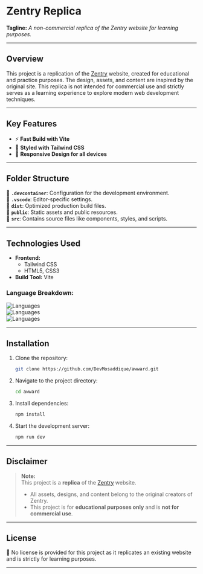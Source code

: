 # Zentry Replica  
**Tagline:** *A non-commercial replica of the Zentry website for learning purposes.*  

---

## Overview  

This project is a replication of the [Zentry](https://zentry.com/) website, created for educational and practice purposes. The design, assets, and content are inspired by the original site. This replica is not intended for commercial use and strictly serves as a learning experience to explore modern web development techniques.  

---

## Key Features  

- ⚡ **Fast Build with Vite**  
- 🎨 **Styled with Tailwind CSS**  
- 📱 **Responsive Design for all devices**  

---

## Folder Structure  

📂 **`.devcontainer`**: Configuration for the development environment.  
📂 **`.vscode`**: Editor-specific settings.  
📂 **`dist`**: Optimized production build files.  
📂 **`public`**: Static assets and public resources.  
📂 **`src`**: Contains source files like components, styles, and scripts.  

---

## Technologies Used  

- **Frontend:**  
  - Tailwind CSS  
  - HTML5, CSS3  
- **Build Tool:** Vite  

### Language Breakdown:  

![Languages](https://img.shields.io/badge/JavaScript-81.4%25-yellow)  
![Languages](https://img.shields.io/badge/CSS-17.6%25-blue)  
![Languages](https://img.shields.io/badge/HTML-1.0%25-red)  

---

## Installation  

1. Clone the repository:  
   ```bash  
   git clone https://github.com/DevMosaddique/awward.git  
   ```  

2. Navigate to the project directory:  
   ```bash  
   cd awward  
   ```  

3. Install dependencies:  
   ```bash  
   npm install  
   ```  

4. Start the development server:  
   ```bash  
   npm run dev  
   ```  

---

## Disclaimer  

> **Note:**  
> This project is a **replica** of the [Zentry](https://zentry.com/) website.  
> - All assets, designs, and content belong to the original creators of Zentry.  
> - This project is for **educational purposes only** and is **not for commercial use**.  

---

## License  

🚫 No license is provided for this project as it replicates an existing website and is strictly for learning purposes.  

---  
